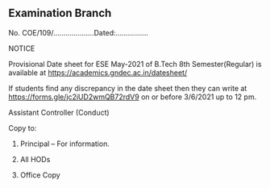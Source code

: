 ## Examination Branch

No. COE/109/....................Dated:................

NOTICE

Provisional Date sheet for ESE May-2021 of B.Tech 8th Semester(Regular) is available at https://academics.gndec.ac.in/datesheet/

If students find any discrepancy in the date sheet then they can write at https://forms.gle/jc2iUD2wmQB72rdV9 on or before 3/6/2021 up to 12 pm.


Assistant Controller (Conduct)

Copy to:

1.	Principal – For information.

2.	All HODs

3.	Office Copy
 
